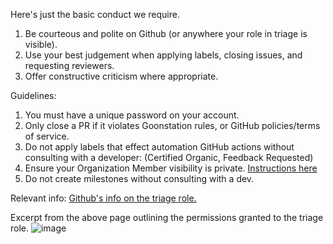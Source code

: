Here's just the basic conduct we require. 
1. Be courteous and polite on Github (or anywhere your role in triage is visible).
2. Use your best judgement when applying labels, closing issues, and requesting reviewers. 
3. Offer constructive criticism where appropriate.

Guidelines:
1. You must have a unique password on your account.
2. Only close a PR if it violates Goonstation rules, or GitHub policies/terms of service.
3. Do not apply labels that effect automation GitHub actions without consulting with a developer: (Certified Organic, Feedback Requested)
4. Ensure your Organization Member visibility is private. [Instructions here](https://docs.github.com/en/account-and-profile/setting-up-and-managing-your-github-user-account/managing-your-membership-in-organizations/publicizing-or-hiding-organization-membership) 
5. Do not create milestones without consulting with a dev.

Relevant info:
[Github's info on the triage role.](https://help.github.com/en/github/setting-up-and-managing-organizations-and-teams/repository-permission-levels-for-an-organization) 

Excerpt from the above page outlining the permissions granted to the triage role. 
![image](https://user-images.githubusercontent.com/9010341/84997376-82ce9a00-b11c-11ea-9413-b12fed34fce2.png)
